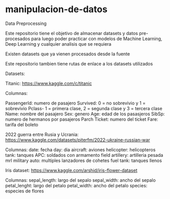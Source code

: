 # manipulacion-de-datos


Data Preprocessing


Este repositorio tiene el objetivo de almacenar datasets y datos pre-procesados para luego poder practicar con modelos de Machine Learning, Deep Learning y cualquier analisis que se requiera

Existen datasets que ya vienen procesados desde la fuente

Este repositorio tambien tiene rutas de enlace a los datasets utilizados


Datasets:

Titanic: https://www.kaggle.com/c/titanic

Columnas: 

PassengerId: numero de pasajero
Survived: 0 = no sobrevivio y 1 = sobrevivio
Pclass- 1 = primera clase, 2 = segunda clase y 3 = tercera clase 
Name: nombre del pasajero
Sex: genero
Age: edad de los pasasjeros
SibSp: numero de hermanos por pasajeros 
Parch
Ticket: numero del ticket
Fare: tarifa del boleto


2022 guerra entre Rusia y Ucrania: https://www.kaggle.com/datasets/piterfm/2022-ukraine-russian-war

Columnas:
date: fecha
day: dia
aircraft: aviones
helicopter: helicopteros
tank: tanques
APC: soldados con armamento
field artillery: artilleria pesada
mrl
military auto: multiples lanzadores de cohetes
fuel tank: tanques llenos


Iris dataset: https://www.kaggle.com/arshid/iris-flower-dataset

Columnas: 
sepal_length: largo del sepalo
sepal_width: ancho del sepalo
petal_lenght: largo del petalo
petal_width: ancho del petalo
species: especies de flores


